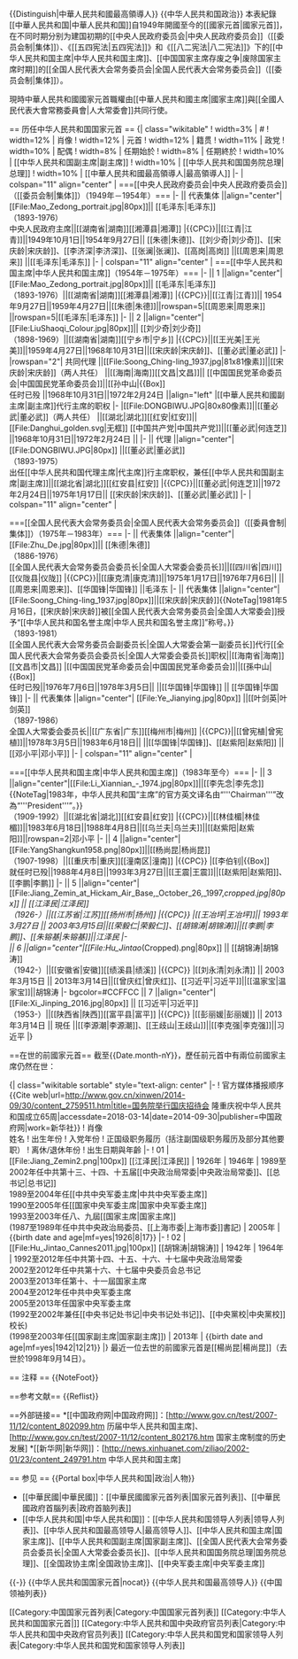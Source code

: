 {{Distinguish|中華人民共和國最高領導人}}
{{中华人民共和国政治}}
本表紀錄[[中華人民共和国|中華人民共和国]]自1949年開國至今的[[國家元首|國家元首]]，在不同时期分别为建国初期的[[中央人民政府委员会|中央人民政府委员会]]（[[委员会制|集体]]）、《[[五四宪法|五四宪法]]》和《[[八二宪法|八二宪法]]》下的[[中华人民共和国主席|中华人民共和国主席]]、[[中国国家主席存废之争|废除国家主席时期]]的[[全国人民代表大会常务委员会|全国人民代表大会常务委员会]]（[[委员会制|集体]]）。

現時中華人民共和國國家元首職權由[[中華人民共和國主席|國家主席]]與[[全國人民代表大會常務委員會|人大常委會]]共同行使。












== 历任中华人民共和国国家元首 ==
{| class="wikitable"
! width=3%  | #
! width=12% | 肖像
! width=12% | 元首
! width=12% | 籍贯
! width=11% | 政党
! width=10% | 配偶
! width=8%  | 任期始於
! width=8%  | 任期終於
! width=10% | [[中华人民共和国副主席|副主席]]
! width=10% | [[中华人民共和国国务院总理|总理]]
! width=10% | [[中華人民共和國最高領導人|最高領導人]]
|-
| colspan="11" align="center" |
===[[中央人民政府委员会|中央人民政府委员会]]（[[委员会制|集体]]）（1949年－1954年）===
|-
|| 代表集体 ||align="center"|[[File:Mao_Zedong_portrait.jpg|80px]]|| [[毛泽东|毛泽东]]<br />（1893-1976）<br />中央人民政府主席||[[湖南省|湖南]][[湘潭县|湘潭]]
|{{CPC}}||[[江青|江青]]||1949年10月1日||1954年9月27日|| [[朱德|朱德]]、[[刘少奇|刘少奇]]、[[宋庆龄|宋庆龄]]、[[李济深|李济深]]、[[张澜|张澜]]、[[高岗|高岗]] ||[[周恩来|周恩来]] ||[[毛泽东|毛泽东]] 
|-
| colspan="11" align="center" |
===[[中华人民共和国主席|中华人民共和国主席]]（1954年－1975年）===
|-
|| 1 ||align="center"|[[File:Mao_Zedong_portrait.jpg|80px]]|| [[毛泽东|毛泽东]]<br />（1893-1976）||[[湖南省|湖南]][[湘潭县|湘潭]]
|{{CPC}}||[[江青|江青]]|| 1954年9月27日||1959年4月27日||[[朱德|朱德]]||rowspan=5|[[周恩来|周恩来]]  ||rowspan=5|[[毛泽东|毛泽东]]
|-
|| 2 ||align="center"|[[File:LiuShaoqi_Colour.jpg|80px]]|| [[刘少奇|刘少奇]]<br />（1898-1969）||[[湖南省|湖南]][[宁乡市|宁乡]]
|{{CPC}}||[[王光美|王光美]]||1959年4月27日||1968年10月31日||[[宋庆龄|宋庆龄]]、[[董必武|董必武]] 
|-
|rowspan="2"| 共同代理 ||[[File:Soong_Ching-ling_1937.jpg|81x81像素]]||[[宋庆龄|宋庆龄]]（两人共任）   ||[[海南|海南]][[文昌|文昌]]|| [[中国国民党革命委员会|中国国民党革命委员会]]||[[孙中山|{{Box]]<br />任时已殁
||1968年10月31日||1972年2月24日 ||align="left" |[[中華人民共和國副主席|副主席]]代行主席的职权
|-
|[[File:DONGBIWU.JPG|80x80像素]]||[[董必武|董必武]]（两人共任） ||[[湖北|湖北]][[红安|红安]]|| [[File:Danghui_golden.svg|无框]] [[中国共产党|中国共产党]]||[[董必武|何连芝]]
||1968年10月31日||1972年2月24日 
|| 
|-
|| 代理 ||align="center"|[[File:DONGBIWU.JPG|80px]] ||[[董必武|董必武]]<br />（1893-1975）<br />出任[[中华人民共和国代理主席|代主席]]行主席职权，兼任[[中华人民共和国副主席|副主席]]||[[湖北省|湖北]][[红安县|红安]]
|{{CPC}}||[[董必武|何连芝]]||1972年2月24日||1975年1月17日|| [[宋庆龄|宋庆龄]]、[[董必武|董必武]] 
|-
| colspan="11" align="center" |

===[[全国人民代表大会常务委员会|全国人民代表大会常务委员会]]（[[委員會制|集体]]）（1975年－1983年）===
|-
|| 代表集体 ||align="center"|[[File:Zhu_De.jpg|80px]]|| [[朱德|朱德]]<br />（1886-1976）<br />[[全国人民代表大会常务委员会委员长|全国人大常委会委员长]]||[[四川省|四川]][[仪陇县|仪陇]]
|{{CPC}}||[[康克清|康克清]]||1975年1月17日||1976年7月6日|| ||[[周恩来|周恩来]]、[[华国锋|华国锋]] ||毛泽东 
|-
|| 代表集体 ||align="center"|[[File:Soong_Ching-ling_1937.jpg|80px]]||[[宋庆龄|宋庆龄]]{{NoteTag|1981年5月16日，[[宋庆龄|宋庆龄]]被[[全国人民代表大会常务委员会|全国人大常委会]]授予“[[中华人民共和国名誉主席|中华人民共和国名誉主席]]”称号。}}<br />（1893-1981）<br />[[全国人民代表大会常务委员会副委员长|全国人大常委会第一副委员长]]代行[[全国人民代表大会常务委员会委员长|全国人大常委会委员长]]职权||[[海南省|海南]][[文昌市|文昌]]
|[[中国国民党革命委员会|中国国民党革命委员会]]||[[孫中山|{{Box]]<br />任时已殁||1976年7月6日||1978年3月5日|| ||[[华国锋|华国锋]] || [[华国锋|华国锋]] 
|-
|| 代表集体 ||align="center"| [[File:Ye_Jianying.jpg|80px]] ||[[叶剑英|叶剑英]]<br />（1897-1986）<br />全国人大常委会委员长||[[广东省|广东]][[梅州市|梅州]]
|{{CPC}}||[[曾宪植|曾宪植]]||1978年3月5日||1983年6月18日|| ||[[华国锋|华国锋]]、[[赵紫阳|赵紫阳]] || [[邓小平|邓小平]] 
|-
| colspan="11" align="center" |

===[[中华人民共和国主席|中华人民共和国主席]]（1983年至今）===
|-
|| 3 ||align="center"|[[<onlyinclude></onlyinclude>File:Li_Xiannian_-_1974.jpg|80px]]||[[李先念|李先念]]{{NoteTag|1983年，中华人民共和国“主席”的官方英文译名由“'''Chairman'''”改為“'''President'''”。}}<br />（1909-1992）||[[湖北省|湖北]][[红安县|红安]]
|{{CPC}}||[[林佳楣|林佳楣]]||1983年6月18日||1988年4月8日||[[乌兰夫|乌兰夫]]||[[赵紫阳|赵紫阳]]||rowspan=2|邓小平 
|-
|| 4 ||align="center"|[[File:YangShangkun1958.png|80px]]||[[杨尚昆|杨尚昆]]<br />（1907-1998）||[[重庆市|重庆]][[潼南区|潼南]]
|{{CPC}}
|[[李伯钊|{{Box]]<br />就任时已殁||1988年4月8日||1993年3月27日||[[王震|王震]]||[[赵紫阳|赵紫阳]]、[[李鹏|李鹏]]
|-
|| 5 ||align="center"|[[File:Jiang_Zemin_at_Hickam_Air_Base,_October_26,_1997,_cropped.jpg|80px]] || [[江泽民|江泽民]]<br />（1926-）||[[江苏省|江苏]][[扬州市|扬州]]
|{{CPC}}
|[[王冶坪|王冶坪]]|| 1993年3月27日 || 2003年3月15日||[[荣毅仁|荣毅仁]]、[[胡锦涛|胡锦涛]]||[[李鹏|李鹏]]、[[朱镕基|朱镕基]]||江泽民 
|-  
|| 6 ||align="center"|[[File:Hu_Jintao_(Cropped).png|80px]]
|| [[胡锦涛|胡锦涛]]<br />（1942-）||[[安徽省|安徽]][[绩溪县|绩溪]]
|{{CPC}}
|[[刘永清|刘永清]] || 2003年3月15日 || 2013年3月14日||[[曾庆红|曾庆红]]、[[习近平|习近平]]||[[温家宝|温家宝]]||胡锦涛 
|- bgcolor=#CCFFCC 
|| 7 ||align="center"|[[File:Xi_Jinping_2016.jpg|80px]] || [[习近平|习近平]]<br />（1953-）||[[陕西省|陕西]][[富平县|富平]] 
|{{CPC}}
|[[彭丽媛|彭丽媛]] || 2013年3月14日 || 現任 ||[[李源潮|李源潮]]、[[王歧山|王歧山]]||[[李克强|李克强]]||习近平 
|}

==在世的前國家元首==
截至{{Date.month-nY}}，歷任前元首中有兩位前國家主席仍然在世：

{| class="wikitable sortable" style="text-align: center" 
|-
! 官方媒体播报顺序<ref>{{Cite web|url=http://www.gov.cn/xinwen/2014-09/30/content_2759511.htm|title=国务院举行国庆招待会 隆重庆祝中华人民共和国成立65周|accessdate=2018-03-14|date=2014-09-30|publisher=中国政府网|work=新华社}}</ref>
! 肖像<br />姓名
! 出生年份
! 入党年份
! 正国级职务履历（括注副国级职务履历及部分其他要职）
! 离休/退休年份
! 出生日期與年齡
|-
! 01
| [[File:Jiang_Zemin2.png|100px]]
[[江泽民|江泽民]]
| 1926年
| 1946年
| 1989至2002年任中共第十三、十四、十五届[[中央政治局常委|中央政治局常委]]、[[总书记|总书记]]<br />1989至2004年任[[中共中央军委主席|中共中央军委主席]]<br />1990至2005年任[[国家中央军委主席|国家中央军委主席]]<br />1993至2003年任八、九屆[[国家主席|国家主席]]<br />(1987至1989年任中共中央政治局委员、[[上海市委|上海市委]]書記)
| 2005年
|{{birth date and age|mf=yes|1926|8|17}}
|-
! 02
| [[File:Hu_Jintao_Cannes2011.jpg|100px]]
[[胡锦涛|胡锦涛]]
| 1942年
| 1964年
| 1992至2012年任中共第十四、十五、十六、十七届中央政治局常委<br />2002至2012年任中共第十六、十七届中央委员会总书记<br />2003至2013年任第十、十一屆国家主席<br />2004至2012年任中共中央军委主席<br />2005至2013年任国家中央军委主席<br />(1992至2002年兼任[[中央书记处书记|中央书记处书记]]、[[中央黨校|中央黨校]]校长)<br />(1998至2003年任[[国家副主席|国家副主席]])
| 2013年
| {{birth date and age|mf=yes|1942|12|21}}
|}
最近一位去世的前國家元首是[[楊尚昆|楊尚昆]]（去世於1998年9月14日）。

== 注释 ==
{{NoteFoot}}

==参考文献==
{{Reflist}}

==外部链接==
*[[中国政府网|中国政府网]]：[http://www.gov.cn/test/2007-11/12/content_802099.htm 历届中华人民共和国主席]、[http://www.gov.cn/test/2007-11/12/content_802176.htm 国家主席制度的历史发展]
*[[新华网|新华网]]：[http://news.xinhuanet.com/ziliao/2002-01/23/content_249791.htm 中华人民共和国主席]

== 参见 ==
{{Portal box|中华人民共和国|政治|人物}}
* [[中華民國|中華民國]]：[[中華民國國家元首列表|国家元首列表]]、[[中華民國政府首腦列表|政府首脑列表]]
* [[中华人民共和国|中华人民共和国]]：[[中华人民共和国领导人列表|领导人列表]]、[[中华人民共和国最高领导人|最高领导人]]、[[中华人民共和国主席|国家主席]]、[[中华人民共和国副主席|国家副主席]]、[[全国人民代表大会常务委员会委员长|全国人大常委会委员长]]、[[中华人民共和国国务院总理|国务院总理]]、[[全国政协主席|全国政协主席]]、[[中央军委主席|中央军委主席]]

{{-}}
{{中华人民共和国国家元首|nocat}}
{{中华人民共和国最高领导人}}
{{中国领袖列表}}

[[Category:中国国家元首列表|Category:中国国家元首列表]]
[[Category:中华人民共和国国家元首|]]
[[Category:中华人民共和国中央政府官员列表|Category:中华人民共和国中央政府官员列表]]
[[Category:中华人民共和国党和国家领导人列表|Category:中华人民共和国党和国家领导人列表]]